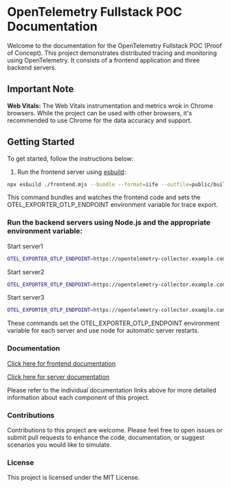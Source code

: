 # OpenTelemetry Fullstack POC Documentation

Welcome to the documentation for the OpenTelemetry Fullstack POC (Proof of Concept). This project demonstrates distributed tracing and monitoring using OpenTelemetry. It consists of a frontend application and three backend servers.

## Important Note

**Web Vitals:** The Web Vitals instrumentation and metrics wrok in Chrome browsers. While the project can be used with other browsers, it's recommended to use Chrome for the data accuracy and support.

## Getting Started

To get started, follow the instructions below:

1. Run the frontend server using [esbuild](https://esbuild.github.io/):

```sh
npx esbuild ./frontend.mjs --bundle --format=iife --outfile=public/build.js --watch --define:process.env.OTEL_EXPORTER_OTLP_ENDPOINT=\"https://opentelemetry-collector.example.com/v1/traces\"
```

This command bundles and watches the frontend code and sets the OTEL_EXPORTER_OTLP_ENDPOINT environment variable for trace export.

### Run the backend servers using Node.js and the appropriate environment variable:

Start server1
```sh
OTEL_EXPORTER_OTLP_ENDPOINT=https://opentelemetry-collector.example.com node server1.js
```

Start server2
```sh
OTEL_EXPORTER_OTLP_ENDPOINT=https://opentelemetry-collector.example.com node server2.js
```

Start server3
```sh
OTEL_EXPORTER_OTLP_ENDPOINT=https://opentelemetry-collector.example.com node server3.js
```

These commands set the OTEL_EXPORTER_OTLP_ENDPOINT environment variable for each server and use node for automatic server restarts.

### Documentation
[Click here for frontend documentation](docs/frontend.md)

[Click here for server documentation](docs/server.md)

Please refer to the individual documentation links above for more detailed information about each component of this project.

### Contributions
Contributions to this project are welcome. Please feel free to open issues or submit pull requests to enhance the code, documentation, or suggest scenarios you would like to simulate.

### License
This project is licensed under the MIT License.
